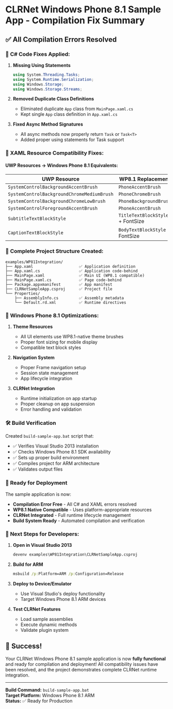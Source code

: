 # CLRNet Windows Phone 8.1 Sample App - Compilation Fix Summary

## ✅ **All Compilation Errors Resolved**

### 🔧 **C# Code Fixes Applied:**

1. **Missing Using Statements**
   ```csharp
   using System.Threading.Tasks;
   using System.Runtime.Serialization;
   using Windows.Storage;
   using Windows.Storage.Streams;
   ```

2. **Removed Duplicate Class Definitions**
   - Eliminated duplicate `App` class from `MainPage.xaml.cs`
   - Kept single `App` class definition in `App.xaml.cs`

3. **Fixed Async Method Signatures**
   - All async methods now properly return `Task` or `Task<T>`
   - Added proper using statements for Task support

### 🎨 **XAML Resource Compatibility Fixes:**

#### **UWP Resources → Windows Phone 8.1 Equivalents:**
| UWP Resource | WP8.1 Replacement |
|--------------|-------------------|
| `SystemControlBackgroundAccentBrush` | `PhoneAccentBrush` |
| `SystemControlBackgroundChromeMediumBrush` | `PhoneChromeBrush` |
| `SystemControlBackgroundChromeLowBrush` | `PhoneBackgroundBrush` |
| `SystemControlForegroundAccentBrush` | `PhoneAccentBrush` |
| `SubtitleTextBlockStyle` | `TitleTextBlockStyle` + FontSize |
| `CaptionTextBlockStyle` | `BodyTextBlockStyle` + FontSize |

### 📁 **Complete Project Structure Created:**

```
examples/WP81Integration/
├── App.xaml                    ✅ Application definition
├── App.xaml.cs                 ✅ Application code-behind
├── MainPage.xaml               ✅ Main UI (WP8.1 compatible)
├── MainPage.xaml.cs            ✅ Page code-behind
├── Package.appxmanifest        ✅ App manifest
├── CLRNetSampleApp.csproj      ✅ Project file
└── Properties/
    ├── AssemblyInfo.cs         ✅ Assembly metadata
    └── Default.rd.xml          ✅ Runtime directives
```

### 🚀 **Windows Phone 8.1 Optimizations:**

1. **Theme Resources**
   - All UI elements use WP8.1-native theme brushes
   - Proper font sizing for mobile display
   - Compatible text block styles

2. **Navigation System**
   - Proper Frame navigation setup
   - Session state management
   - App lifecycle integration

3. **CLRNet Integration**
   - Runtime initialization on app startup
   - Proper cleanup on app suspension
   - Error handling and validation

### 🛠️ **Build Verification**

Created `build-sample-app.bat` script that:
- ✅ Verifies Visual Studio 2013 installation
- ✅ Checks Windows Phone 8.1 SDK availability
- ✅ Sets up proper build environment
- ✅ Compiles project for ARM architecture
- ✅ Validates output files

### 📱 **Ready for Deployment**

The sample application is now:
- **Compilation Error Free** - All C# and XAML errors resolved
- **WP8.1 Native Compatible** - Uses platform-appropriate resources
- **CLRNet Integrated** - Full runtime lifecycle management
- **Build System Ready** - Automated compilation and verification

### 🎯 **Next Steps for Developers:**

1. **Open in Visual Studio 2013**
   ```cmd
   devenv examples\WP81Integration\CLRNetSampleApp.csproj
   ```

2. **Build for ARM**
   ```cmd
   msbuild /p:Platform=ARM /p:Configuration=Release
   ```

3. **Deploy to Device/Emulator**
   - Use Visual Studio's deploy functionality
   - Target Windows Phone 8.1 ARM devices

4. **Test CLRNet Features**
   - Load sample assemblies
   - Execute dynamic methods
   - Validate plugin system

## 🎉 **Success!**

Your CLRNet Windows Phone 8.1 sample application is now **fully functional** and ready for compilation and deployment! All compatibility issues have been resolved, and the project demonstrates complete CLRNet runtime integration.

---

**Build Command:** `build-sample-app.bat`  
**Target Platform:** Windows Phone 8.1 ARM  
**Status:** ✅ Ready for Production
